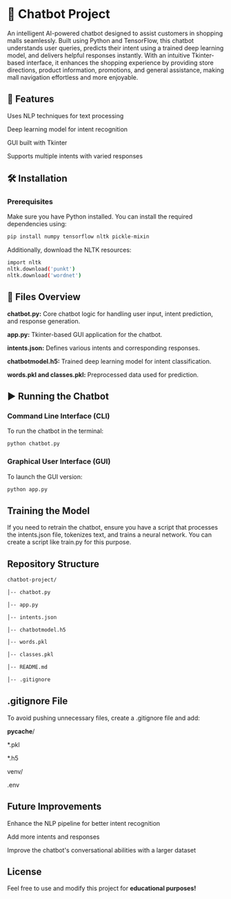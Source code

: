 # 🤖 Chatbot Project

An intelligent AI-powered chatbot designed to assist customers in shopping malls seamlessly. Built using Python and TensorFlow, this chatbot understands user queries, predicts their intent using a trained deep learning model, and delivers helpful responses instantly. With an intuitive Tkinter-based interface, it enhances the shopping experience by providing store directions, product information, promotions, and general assistance, making mall navigation effortless and more enjoyable.

## 🚀 Features

Uses NLP techniques for text processing

Deep learning model for intent recognition

GUI built with Tkinter

Supports multiple intents with varied responses

## 🛠 Installation

### Prerequisites

Make sure you have Python installed. You can install the required dependencies using:

```bash
pip install numpy tensorflow nltk pickle-mixin
```

Additionally, download the NLTK resources:
```bash
import nltk
nltk.download('punkt')
nltk.download('wordnet')
```
## 📂 Files Overview

**chatbot.py:** Core chatbot logic for handling user input, intent prediction, and response generation.

**app.py:** Tkinter-based GUI application for the chatbot.

**intents.json:** Defines various intents and corresponding responses.

**chatbotmodel.h5:** Trained deep learning model for intent classification.

**words.pkl and classes.pkl:** Preprocessed data used for prediction.

## ▶️ Running the Chatbot

### Command Line Interface (CLI)

To run the chatbot in the terminal:
```bash
python chatbot.py
```

### Graphical User Interface (GUI)


To launch the GUI version:
```bash
python app.py
```

## Training the Model

If you need to retrain the chatbot, ensure you have a script that processes the intents.json file, tokenizes text, and trains a neural network. You can create a script like train.py for this purpose.

## Repository Structure
```bash
chatbot-project/

│-- chatbot.py

│-- app.py

│-- intents.json

│-- chatbotmodel.h5

│-- words.pkl

│-- classes.pkl

│-- README.md

│-- .gitignore

```
## .gitignore File

To avoid pushing unnecessary files, create a .gitignore file and add:

__pycache__/

*.pkl

*.h5

venv/

.env

## Future Improvements

Enhance the NLP pipeline for better intent recognition

Add more intents and responses

Improve the chatbot's conversational abilities with a larger dataset

## License

Feel free to use and modify this project for **educational purposes!**
